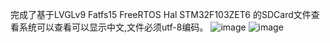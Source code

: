 完成了基于LVGLv9 Fatfs15 FreeRTOS Hal STM32F103ZET6 的SDCard文件查看系统可以查看可以显示中文,文件必须utf-8编码。
![image]([https://github.com/lexsaints/powershell/blob/master/IMG/ps2.png](https://github.com/HaozeZeng/SDcardFileViewer/blob/master/image/%E6%95%88%E6%9E%9C%E5%9B%BE1.jpg))
![image]([https://github.com/lexsaints/powershell/blob/master/IMG/ps2.png](https://github.com/HaozeZeng/SDcardFileViewer/blob/master/image/%E6%95%88%E6%9E%9C%E5%9B%BE2.jpg))
